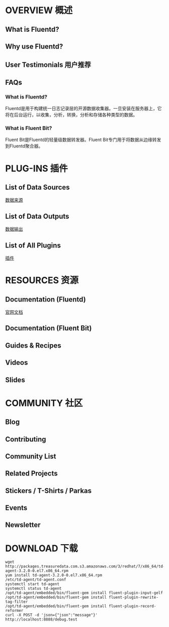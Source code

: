 # OVERVIEW 概述
## What is Fluentd?
## Why use Fluentd?
## User Testimonials 用户推荐
## FAQs
### What is Fluentd?
Fluentd是用于构建统一日志记录层的开源数据收集器。一旦安装在服务器上，它将在后台运行，以收集，分析，转换，分析和存储各种类型的数据。
### What is Fluent Bit?
Fluent Bit是Fluentd的轻量级数据转发器。Fluent Bit专门用于将数据从边缘转发到Fluentd聚合器。

# PLUG-INS  插件
## List of Data Sources
[数据来源](https://www.fluentd.org/datasources)
## List of Data Outputs
[数据输出](https://www.fluentd.org/dataoutputs)
## List of All Plugins
[插件](https://www.fluentd.org/plugins)
# RESOURCES 资源
## Documentation (Fluentd)
[官网文档](https://docs.fluentd.org/v1.0/articles/quickstart)
## Documentation (Fluent Bit)
## Guides & Recipes
## Videos
## Slides
# COMMUNITY 社区
## Blog
## Contributing
## Community List
## Related Projects
## Stickers / T-Shirts / Parkas
## Events
## Newsletter
# DOWNLOAD 下载

```
wget http://packages.treasuredata.com.s3.amazonaws.com/3/redhat/7/x86_64/td-agent-3.2.0-0.el7.x86_64.rpm
yum install td-agent-3.2.0-0.el7.x86_64.rpm
/etc/td-agent/td-agent.conf
systemctl start td-agent
systemctl status td-agent
/opt/td-agent/embedded/bin/fluent-gem install fluent-plugin-input-gelf
/opt/td-agent/embedded/bin/fluent-gem install fluent-plugin-rewrite-tag-filter
/opt/td-agent/embedded/bin/fluent-gem install fluent-plugin-record-reformer
curl -X POST -d 'json={"json":"message"}' http://localhost:8888/debug.test
```
